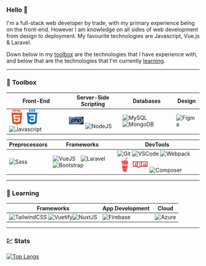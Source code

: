 ### Hello 👋

<!--
**techlord001/techlord001** is a ✨ _special_ ✨ repository because its `README.md` (this file) appears on your GitHub profile.

Here are some ideas to get you started:

- 🔭 I’m currently working on ...
- 🌱 I’m currently learning ...
- 👯 I’m looking to collaborate on ...
- 🤔 I’m looking for help with ...
- 💬 Ask me about ...
- 📫 How to reach me: ...
- 😄 Pronouns: ...
- ⚡ Fun fact: ...
-->
I'm a full-stack web developer by trade, with my primary experience being on the front-end. However I am knowledge on all sides of web development from design to deployment. My favourite technologies are Javascript, Vue.js & Laravel.

Down below in my [toolbox](#toolbox) are the technologies that I have experience with, and below that are the technologies that I'm currently [learning](#learning).

***
### 🧰 <a name="toolbox">Toolbox</a>
|Front-End|Server-Side Scripting|Databases|Design|
|---------|---------------------|---------|------|
|<img src="https://raw.githubusercontent.com/devicons/devicon/c7d326b6009e60442abc35fa45706d6f30ee4c8e/icons/html5/html5-plain-wordmark.svg" alt="HTML5" width=40 height=40/><img src="https://raw.githubusercontent.com/devicons/devicon/c7d326b6009e60442abc35fa45706d6f30ee4c8e/icons/css3/css3-plain-wordmark.svg" alt="CSS3" width=40 height=40/> <img src="https://cdn.worldvectorlogo.com/logos/logo-javascript.svg" alt="Javascript" width=40 height=40/>|<img src="https://raw.githubusercontent.com/devicons/devicon/c7d326b6009e60442abc35fa45706d6f30ee4c8e/icons/php/php-original.svg" alt="PHP" width=40 height=40/> <img src="https://cdn.worldvectorlogo.com/logos/nodejs-icon.svg" alt="NodeJS" width=40 height=40/>|<img src="https://cdn.worldvectorlogo.com/logos/mysql-6.svg" alt="MySQL" width=40 height=40/><img src="https://cdn.worldvectorlogo.com/logos/mongodb-icon-1.svg" alt="MongoDB" width=40 height=40/>|<img src="https://cdn.worldvectorlogo.com/logos/figma-1.svg" alt="Figma" width=40 height=40/>

|Preprocessors|Frameworks|DevTools|
|-------------|----------|--------|
|<img src="https://cdn.worldvectorlogo.com/logos/sass-1.svg" alt="Sass" width=40 height=40/>|<img src="https://cdn.worldvectorlogo.com/logos/vue-js-1.svg" alt="VueJS" width=40 height=40/> <img src="https://cdn.worldvectorlogo.com/logos/laravel-2.svg" alt="Laravel" width=40 height=40 style="margin: 0 10px"/> <img src="https://cdn.worldvectorlogo.com/logos/bootstrap-4.svg" alt="Bootstrap" width=40 height=40/>|<img src="https://cdn.worldvectorlogo.com/logos/git-icon.svg" alt="Git" width=40 height=40/> <img src="https://cdn.worldvectorlogo.com/logos/visual-studio-code-1.svg" alt="VSCode" width=40 height=40/> <img src="https://cdn.worldvectorlogo.com/logos/webpack-icon.svg" alt="Webpack" width=40 height=40/><img src="https://raw.githubusercontent.com/devicons/devicon/c7d326b6009e60442abc35fa45706d6f30ee4c8e/icons/gulp/gulp-plain.svg" alt="Gulp" width=40 height=40/><img src="https://raw.githubusercontent.com/devicons/devicon/c7d326b6009e60442abc35fa45706d6f30ee4c8e/icons/npm/npm-original-wordmark.svg" alt="npm" width=40 height=40/> <img src="https://cdn.worldvectorlogo.com/logos/composer.svg" alt="Composer" width=40 height=40/>|

***
### 🌱 <a name="learning">Learning</a>
|Frameworks|App Development|Cloud|
|----------|---------------|-----|
|<img src="https://cdn.worldvectorlogo.com/logos/tailwind-css-2.svg" alt="TailwindCSS" width=40 height=40/> <img src="https://cdn.worldvectorlogo.com/logos/vuetify.svg" alt="Vuetify" width=40 height=40/><img src="https://upload.wikimedia.org/wikipedia/commons/a/ae/Nuxt_logo.svg" alt="NuxtJS" width=40 height=40/>|<img src="https://cdn.worldvectorlogo.com/logos/firebase-1.svg" alt="Firebase" width=40 height=40/>|<img src="https://cdn.worldvectorlogo.com/logos/azure-1.svg" alt="Azure" width=40 height=40/>
***
### 💹 <a name="stats">Stats</a>
[![Top Langs](https://github-readme-stats.vercel.app/api/top-langs/?username=techlord001&theme=tokyonight&layout=compact)](https://github.com/anuraghazra/github-readme-stats)
